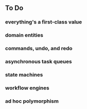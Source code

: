 ## To Do

### everything's a  first-class value

### domain entities

### commands, undo, and redo

### asynchronous task queues

### state machines

### workflow engines

### ad hoc polymorphism